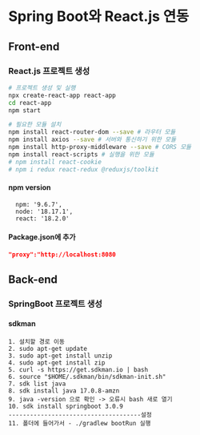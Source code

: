 # Spring Boot와 React.js 연동

## Front-end

### React.js 프로젝트 생성
```bash
# 프로젝트 생성 및 실행
npx create-react-app react-app
cd react-app
npm start

# 필요한 모듈 설치
npm install react-router-dom --save # 라우터 모듈
npm install axios --save # 서버와 통신하기 위한 모듈
npm install http-proxy-middleware --save # CORS 모듈
npm install react-scripts # 실행을 위한 모듈
# npm install react-cookie
# npm i redux react-redux @reduxjs/toolkit
```

#### npm version
```
  npm: '9.6.7',
  node: '18.17.1',
  react: '18.2.0'
```

#### Package.json에 추가
```json
"proxy":"http://localhost:8080
```

## Back-end
### SpringBoot 프로젝트 생성

#### sdkman 
```
1. 설치할 경로 이동
2. sudo apt-get update
3. sudo apt-get install unzip
4. sudo apt-get install zip
5. curl -s https://get.sdkman.io | bash
6. source "$HOME/.sdkman/bin/sdkman-init.sh"
7. sdk list java 
8. sdk install java 17.0.8-amzn
9. java -version 으로 확인 -> 오류시 bash 새로 열기
10. sdk install springboot 3.0.9
-------------------------------------설정
11. 폴더에 들어가서 - ./gradlew bootRun 실행
```

